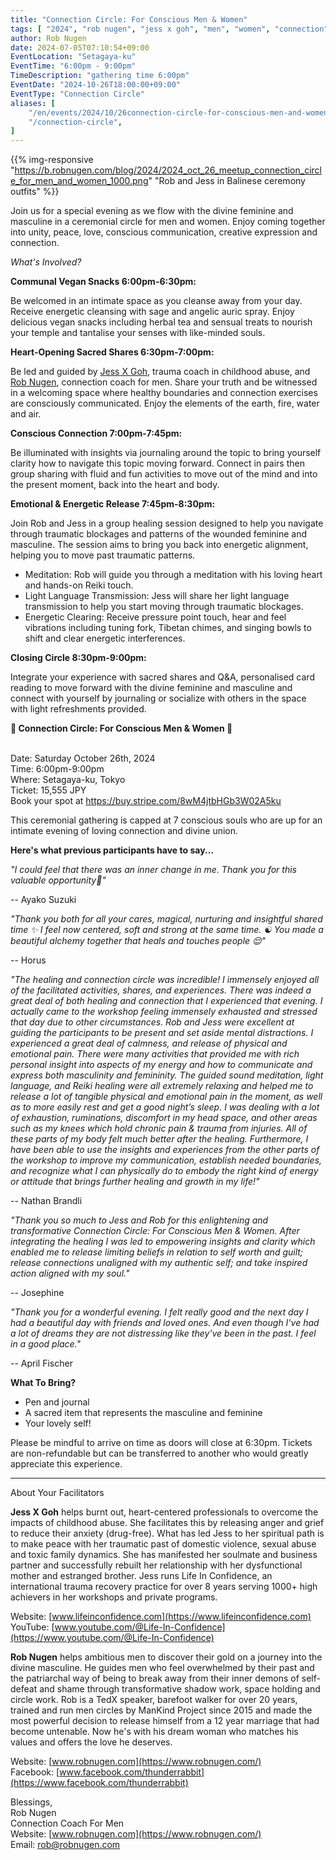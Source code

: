 ```yaml
---
title: "Connection Circle: For Conscious Men & Women"
tags: [ "2024", "rob nugen", "jess x goh", "men", "women", "connection", "circle" ]
author: Rob Nugen
date: 2024-07-05T07:10:54+09:00
EventLocation: "Setagaya-ku"
EventTime: "6:00pm - 9:00pm"
TimeDescription: "gathering time 6:00pm"
EventDate: "2024-10-26T18:00:00+09:00"
EventType: "Connection Circle"
aliases: [
    "/en/events/2024/10/26connection-circle-for-conscious-men-and-women/",
    "/connection-circle",
]
---
```


{{% img-responsive "https://b.robnugen.com/blog/2024/2024_oct_26_meetup_connection_circle_for_men_and_women_1000.png" "Rob and Jess in Balinese ceremony outfits" %}}

Join us for a special evening as we flow with the divine feminine and masculine in a
ceremonial circle for men and women.
Enjoy coming together into unity, peace, love, conscious communication,
creative expression and connection.

*What's Involved?*

**Communal Vegan Snacks 6:00pm-6:30pm:**

Be welcomed in an intimate space as you cleanse away from your day.
Receive energetic cleansing with sage and angelic auric spray.
Enjoy delicious vegan snacks including
herbal tea and sensual treats
to nourish your temple and tantalise your senses with like-minded souls.

**Heart-Opening Sacred Shares 6:30pm-7:00pm:**

Be led and guided by [Jess X Goh](https://www.lifeinconfidence.com/),
trauma coach in childhood abuse,
and [Rob Nugen](https://www.robnugen.com/en/), connection coach for men.
Share your truth and be witnessed in a welcoming space where healthy boundaries and
connection exercises are consciously communicated.
Enjoy the elements of the earth, fire, water and air.

**Conscious Connection 7:00pm-7:45pm:**

Be illuminated with insights via journaling around the topic to bring yourself clarity
how to navigate this topic moving forward.
Connect in pairs then group sharing with fluid and fun activities
to move out of the mind and into the present moment, back into the heart and body.

**Emotional & Energetic Release 7:45pm-8:30pm:**

Join Rob and Jess in a group healing session designed to help you navigate
through traumatic blockages and patterns of the wounded feminine and masculine.
The session aims to bring you back into energetic alignment,
helping you to move past traumatic patterns.

* Meditation: Rob will guide you through a meditation with his loving heart and hands-on Reiki touch.
* Light Language Transmission: Jess will share her light language transmission to help you start moving through traumatic blockages.
* Energetic Clearing: Receive pressure point touch, hear and feel vibrations including tuning fork, Tibetan chimes,
and singing bowls to shift and clear energetic interferences.

**Closing Circle 8:30pm-9:00pm:**

Integrate your experience with sacred shares and Q&A,
personalised card reading to move forward with the divine feminine and masculine
and connect with yourself by journaling or socialize with others
in the space with light refreshments provided.

**​​​​​​​🤝 Connection Circle: For Conscious Men & Women 🤝**

<br>Date: Saturday October 26th, 2024
<br>Time: 6:00pm-9:00pm
<br>Where: Setagaya-ku, Tokyo
<br>Ticket: 15,555 JPY
<br>Book your spot at https://buy.stripe.com/8wM4jtbHGb3W02A5ku

This ceremonial gathering is capped at 7 conscious souls
who are up for an intimate evening of loving connection and divine union.

**Here's what previous participants have to say...**

*"I could feel that there was an inner change in me.*
*Thank you for this valuable opportunity💖"*

-- Ayako Suzuki


*"Thank you both for all your cares, magical, nurturing and insightful shared time ✨*
*I feel now centered, soft and strong at the same time. ☯️*
*You made a beautiful alchemy together that heals and touches people 😌"*

-- Horus

*"The healing and connection circle was incredible! I immensely enjoyed all of the facilitated activities, shares, and experiences. There was indeed a great deal of both healing and connection that I experienced that evening. I actually came to the workshop feeling immensely exhausted and stressed that day due to other circumstances. Rob and Jess were excellent at guiding the participants to be present and set aside mental distractions. I experienced a great deal of calmness, and release of physical and emotional pain. There were many activities that provided me with rich personal insight into aspects of my energy and how to communicate and express both masculinity and femininity. The guided sound meditation, light language, and Reiki healing were all extremely relaxing and helped me to release a lot of tangible physical and emotional pain in the moment, as well as to more easily rest and get a good night’s sleep. I was dealing with a lot of exhaustion, ruminations, discomfort in my head space, and other areas such as my knees which hold chronic pain & trauma from injuries. All of these parts of my body felt much better after the healing. Furthermore, I have been able to use the insights and experiences from the other parts of the workshop to improve my communication, establish needed boundaries, and recognize what I can physically do to embody the right kind of energy or attitude that brings further healing and growth in my life!"*

-- Nathan Brandli


*"Thank you so much to Jess and Rob for this enlightening and transformative Connection Circle:*
*For Conscious Men & Women. After integrating the healing I was led to empowering insights and*
*clarity which enabled me to release limiting beliefs in relation to self worth and guilt;*
*release connections unaligned with my authentic self; and take inspired action aligned with my soul."*

-- Josephine


*"Thank you for a wonderful evening. I felt really good and the next day I had a beautiful day with*
*friends and loved ones. And even though I've had a lot of dreams they are not distressing like*
*they've been in the past. I feel in a good place."*

-- April Fischer

**What To Bring?**

* Pen and journal
* A sacred item that represents the masculine and feminine
* Your lovely self!

Please be mindful to arrive on time as doors will close at 6:30pm.
Tickets are non-refundable but can be transferred to another
who would greatly appreciate this experience.

----------------------------------

About Your Facilitators

**Jess X Goh** helps burnt out, heart-centered professionals to overcome
the impacts of childhood abuse.  She facilitates this by releasing
anger and grief to reduce their anxiety (drug-free).  What has led
Jess to her spiritual path is to make peace with her traumatic past of
domestic violence, sexual abuse and toxic family dynamics.  She has
manifested her soulmate and business partner and successfully rebuilt
her relationship with her dysfunctional mother and estranged
brother. Jess runs Life In Confidence, an international trauma
recovery practice for over 8 years serving 1000+ high achievers in her
workshops and private programs.


Website: [www.lifeinconfidence.com](https://www.lifeinconfidence.com)
<br>YouTube: [www.youtube.com/@Life-In-Confidence](https://www.youtube.com/@Life-In-Confidence)


**Rob Nugen** helps ambitious men to discover their gold on a journey into
the divine masculine. He guides men who feel overwhelmed by their past
and the patriarchal way of being to break away from their inner demons
of self-defeat and shame through transformative shadow work, space
holding and circle work. Rob is a TedX speaker, barefoot walker for
over 20 years, trained and run men circles by ManKind Project since
2015 and made the most powerful decision to release himself from a
12 year marriage that had become untenable. Now he's with his dream woman who matches
his values and offers the love he deserves.


Website: [www.robnugen.com](https://www.robnugen.com/)
<br>Facebook: [www.facebook.com/thunderrabbit](https://www.facebook.com/thunderrabbit)


Blessings,
<br>Rob Nugen
<br>Connection Coach For Men
<br>Website: [www.robnugen.com](https://www.robnugen.com/)
<br>Email: rob@robnugen.com
